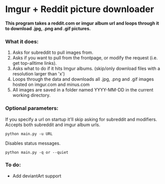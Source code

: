 Imgur + Reddit picture downloader
===========================

**This program takes a reddit.com or imgur album url and loops through it to download .jpg, .png and .gif pictures.**  

### What it does:  
1. Asks for subreddit to pull images from.
2. Asks if you want to pull from the frontpage, or modify the request (i.e. get top-alltime links).
3. Asks what to do if it hits Imgur albums. (skip/only download files with a resolution larger than 'x')
2. Loops through the data and downloads all .jpg, .png and .gif images hosted on imgur.com and minus.com
3. All images are saved in a folder named YYYY-MM-DD in the current working directory.  

### Optional parameters:  
If you specify a url on startup it'll skip asking for subreddit and modifiers. Accepts both subreddit and imgur album urls.
```
python main.py -u URL
```
  
Disables status messages.
```
python main.py -q or --quiet
```

### To do:  
* Add deviantArt support
